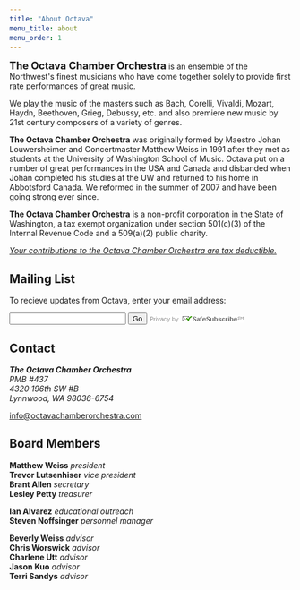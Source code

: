 ```yaml
---
title: "About Octava"
menu_title: about
menu_order: 1
---
```

<strong style="font-size:1.3em;">The Octava Chamber Orchestra</strong> is an ensemble of the Northwest's finest musicians who have come together solely to provide first rate performances of great music.

We play the music of the masters such as Bach, Corelli, Vivaldi, Mozart, Haydn, Beethoven, Grieg, Debussy, etc. and also premiere new music by 21st century composers of a variety of genres.

**The Octava Chamber Orchestra** was originally formed by Maestro Johan Louwersheimer and Concertmaster Matthew Weiss in 1991 after they met as students at the University of Washington School of Music. Octava put on a number of great performances in the USA and Canada and disbanded when Johan completed his studies at the UW and returned to his home in Abbotsford Canada. We reformed in the summer of 2007 and have been going strong ever since.

**The Octava Chamber Orchestra** is a non-profit corporation in the State of Washington, a tax exempt organization under section 501(c)(3) of the Internal Revenue Code and a 509(a)(2) public charity.

*[Your contributions to the Octava Chamber Orchestra are tax deductible.](/support/)*

<h2 id="mail">Mailing List</h2>

To recieve updates from Octava, enter your email address:

<p>
<form style="display:block;" name="ccoptin" action="http://visitor.constantcontact.com/d.jsp" target="_blank" method="post">
<input type="hidden" name="m" value="1102230219170">
<input type="hidden" name="p" value="oi">
<input style="display:inline-block;width:200px;max-width:100%;" type="text" name="ea">
<input type="submit" name="go" value="Go">
<img style="display:inline-block;vertical-align:middle;" src="/assets/safe_subscribe.gif" alt="Privacy by SafeSubscribe"/>
</form>
</p>

## Contact

<p>
    <address>
        <strong style="font-style:italic;">The Octava Chamber Orchestra</strong><br>
        PMB #437<br>
        4320 196th SW #B<br>
        Lynnwood, WA 98036-6754
    </address>
</p>

[info@octavachamberorchestra.com](info@octavachamberorchestra.com)

## Board Members

**Matthew Weiss** *president*\
**Trevor Lutsenhiser** *vice president*\
**Brant Allen** *secretary*\
**Lesley Petty** *treasurer*

**Ian Alvarez** *educational outreach*\
**Steven Noffsinger** *personnel manager*

**Beverly Weiss** *advisor*\
**Chris Worswick** *advisor*\
**Charlene Utt** *advisor*\
**Jason Kuo** *advisor*\
**Terri Sandys** *advisor*